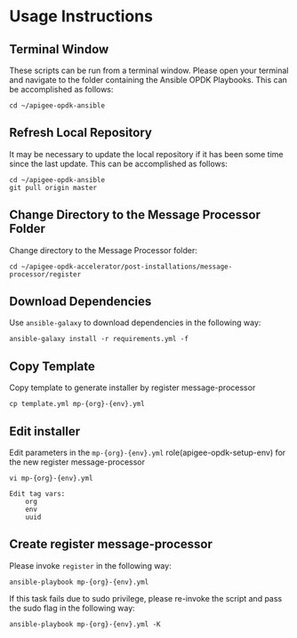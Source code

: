 # Usage Instructions

## Terminal Window
These scripts can be run from a terminal window. Please open your terminal and navigate to the folder
containing the Ansible OPDK Playbooks. This can be accomplished as follows: 

    cd ~/apigee-opdk-ansible

## Refresh Local Repository
It may be necessary to update the local repository if it has been some time since the last update.
This can be accomplished as follows: 

    cd ~/apigee-opdk-ansible
    git pull origin master

## Change Directory to the Message Processor Folder
Change directory to the Message Processor folder:

    cd ~/apigee-opdk-accelerator/post-installations/message-processor/register

## Download Dependencies
Use `ansible-galaxy` to download dependencies in the following way: 

    ansible-galaxy install -r requirements.yml -f

## Copy Template
Copy template to generate installer by register message-processor

    cp template.yml mp-{org}-{env}.yml
	
## Edit installer
Edit parameters in the `mp-{org}-{env}.yml` role(apigee-opdk-setup-env) for the new register message-processor

    vi mp-{org}-{env}.yml
	
	Edit tag vars:
		org
		env
		uuid

## Create register message-processor 

Please invoke `register` in the following way:
    
    ansible-playbook mp-{org}-{env}.yml

If this task fails due to sudo privilege, please re-invoke the script and pass the sudo flag in the following way: 

    ansible-playbook mp-{org}-{env}.yml -K